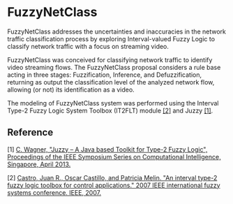 # FuzzyNetClass

FuzzyNetClass addresses the uncertainties and inaccuracies in the network traffic classification process by exploring Interval-valued Fuzzy Logic to classify network traffic with a focus on streaming video.

FuzzyNetClass was conceived for classifying network traffic to identify video streaming flows. The FuzzyNetClass proposal considers a rule base acting in three stages: Fuzzification, Inference, and Defuzzification, returning as output the classification level of the analyzed network flow, allowing (or not) its identification as a video.
  
The modeling of FuzzyNetClass system was performed using the Interval Type-2 Fuzzy Logic System Toolbox (IT2FLT) module [[2]](https://ieeexplore.ieee.org/document/4295341) and Juzzy [[1]](http://juzzy.wagnerweb.net/). 

## Reference
[1] [C. Wagner, "Juzzy – A Java based Toolkit for Type-2 Fuzzy Logic", Proceedings of the IEEE Symposium Series on Computational Intelligence, Singapore, April 2013.](http://juzzy.wagnerweb.net/)

[2] [Castro, Juan R., Oscar Castillo, and Patricia Melin. "An interval type-2 fuzzy logic toolbox for control applications." 2007 IEEE international fuzzy systems conference. IEEE, 2007.](https://ieeexplore.ieee.org/document/4295341)
